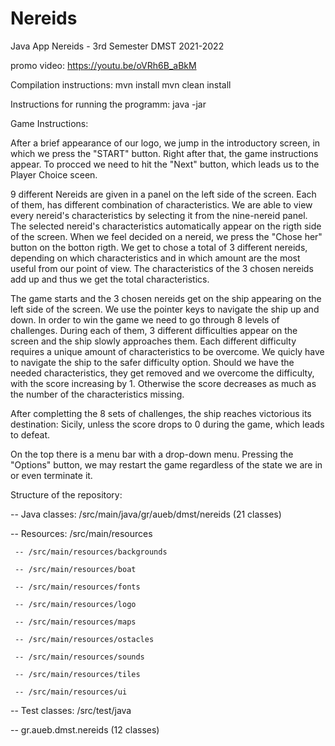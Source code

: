 # Nereids 
Java App Nereids - 3rd Semester DMST 2021-2022


promo video: https://youtu.be/oVRh6B_aBkM


Compilation instructions: mvn install 
                          mvn clean install


Instructions for running the programm: java -jar 


Game Instructions: 

  After a brief appearance of our logo, we jump in the introductory screen, in which we press the "START" button. Right after that, the game instructions appear. To procced we need to hit the "Next" button, which leads us to the Player Choice sceen. 
  
  9 different Nereids are given in a panel on the left side of the screen. Each of them, has different combination of characteristics. We are able to view every nereid's characteristics by selecting it from the nine-nereid panel. The selected nereid's characteristics automatically appear on the rigth side of the screen. When we feel decided on a nereid, we press the "Chose her" button on the botton rigth. We get to chose a total of 3 different nereids, depending on which characteristics and in which amount are the most useful from our point of view. The characteristics of the 3 chosen nereids add up and thus we get the total characteristics.
  
  The game starts and the 3 chosen nereids get on the ship appearing on the left side of the screen. We use the pointer keys to navigate the ship up and down. 
  In order to win the game we need to go through 8 levels of challenges. During each of them, 3 different difficulties appear on the screen and the ship slowly approaches them. Each different difficulty requires a unique amount of characteristics to be overcome. We quicly have to navigate the ship to the safer difficulty option. Should we have the needed characteristics, they get removed and we overcome the difficulty, with the score increasing by 1. Otherwise the score decreases as much as the number of the characteristics missing. 
  
  After completting the 8 sets of challenges, the ship reaches victorious its destination: Sicily, unless the score drops to 0 during the game, which leads to defeat.
  
  On the top there is a menu bar with a drop-down menu. Pressing the "Options" button, we may restart the game regardless of the state we are in or even terminate it.
  

Structure of the repository: 

-- Java classes: /src/main/java/gr/aueb/dmst/nereids (21 classes)

-- Resources: /src/main/resources

     -- /src/main/resources/backgrounds
     
     -- /src/main/resources/boat
     
     -- /src/main/resources/fonts
     
     -- /src/main/resources/logo
     
     -- /src/main/resources/maps
     
     -- /src/main/resources/ostacles
     
     -- /src/main/resources/sounds
     
     -- /src/main/resources/tiles
     
     -- /src/main/resources/ui
     
-- Test classes: /src/test/java 

  -- gr.aueb.dmst.nereids (12 classes)
